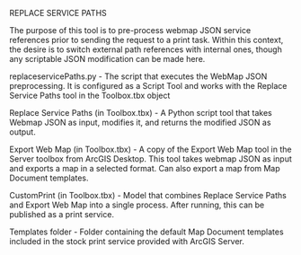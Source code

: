 REPLACE SERVICE PATHS

The purpose of this tool is to pre-process webmap JSON service references prior to sending the request to a print task. Within this context, the desire is to switch external path references with internal ones, though any scriptable JSON modification can be made here.

replaceservicePaths.py - The script that executes the WebMap JSON preprocessing. It is configured as a Script Tool and works with the Replace Service Paths tool in the Toolbox.tbx object

Replace Service Paths (in Toolbox.tbx) - A Python script tool that takes Webmap JSON as input, modifies it, and returns the modified JSON as output.

Export Web Map (in Toolbox.tbx) - A copy of the Export Web Map tool in the Server toolbox from ArcGIS Desktop. This tool takes webmap JSON as input and exports a map in a selected format. Can also export a map from Map Document templates.

CustomPrint (in Toolbox.tbx) - Model that combines Replace Service Paths and Export Web Map into a single process. After running, this can be published as a print service.

Templates folder - Folder containing the default Map Document templates included in the stock print service provided with ArcGIS Server.

